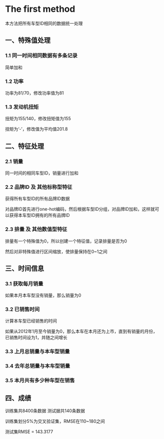 # The first method

本方法把所有车型ID相同的数据统一处理

## 一、特殊值处理

### 1.1 同一时间相同数据有多条记录

简单加和

### 1.2 功率

功率为81/70，修改功率值为81

### 1.3 发动机扭矩

扭矩为155/140，修改扭矩值为155

扭矩为‘-’，修改值为平均值201.8

## 二、特征处理

### 2.1 销量

同一时间的相同车型ID，销量进行加和

### 2.2 品牌ID 及 其他标称型特征

获得所有车型ID的所有品牌ID数据

对品牌ID首先进行one-hot编码，然后根据车型ID分组，对品牌ID加和，这样就可以获得本车型ID拥有的所有品牌ID

### 2.3 排量 及 其他数值型特征

排量有一个特殊值为0，所以创建一个特征值，记录排量是否为0

然后对非特殊值进行区间缩放，使排量保持在0~1之间

## 三、时间信息

### 3.1 获取每月销量

如果本月本车型没有销量，那么销量为0

### 3.2 已销售时间

计算本车型已经销售的时间

如果从2012年1月至今销量为0，那么本车在本月还为上市，直到有销量的月份，已销售时间设为1，并随之间增长

### 3.3 上月总销量与本车型销量

### 3.4 去年总销量与本车型销量

### 3.5 本月共有多少种车型在销售

## 四、成绩

训练集共8400条数据
测试据共140条数据

训练集划分5%为交叉验证集，RMSE在110~180之间

测试集RMSE = 143.3177
